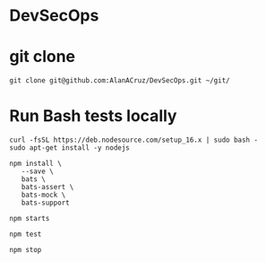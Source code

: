 # DevSecOps

# git clone
```
git clone git@github.com:AlanACruz/DevSecOps.git ~/git/
```

# Run Bash tests locally
```
curl -fsSL https://deb.nodesource.com/setup_16.x | sudo bash -
sudo apt-get install -y nodejs

npm install \
   --save \
   bats \
   bats-assert \
   bats-mock \
   bats-support

npm starts

npm test

npm stop
```